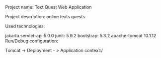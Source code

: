 Project name: Text Quest Web Application

Project description: online texts quests

Used technologies:

jakarta.servlet-api:5.0.0
junit: 5.9.2
bootstrap: 5.3.2
apache-tomcat 10.1.12
Run/Debug configuration:

Tomcat -> Deployment - > Application context:/